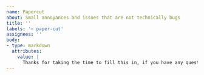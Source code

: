```yaml
---
name: Papercut
about: Small annoyances and issues that are not technically bugs
title: ''
labels: '✂️ paper-cut'
assignees: ''
body:
- type: markdown
  attributes:
    value: |
      Thanks for taking the time to fill this in, if you have any questions you can find us at our [Community Forum](https://speckle.community)
---
```


